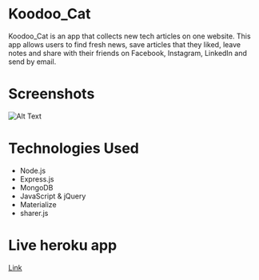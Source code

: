 # Koodoo_Cat
Koodoo_Cat is an app that collects new tech articles on one website.
This app allows users to find fresh news, save articles that they liked, leave notes and share with their friends on Facebook, Instagram, LinkedIn and send by email.

# Screenshots

![Alt Text](https://user-images.githubusercontent.com/47117323/61829342-b9c9fc00-ae36-11e9-9d7c-e6b11e4125b1.gif)

# Technologies Used
* Node.js
* Express.js
* MongoDB
* JavaScript & jQuery
* Materialize
* sharer.js

# Live heroku app
[Link](https://pure-plateau-54525.herokuapp.com/saved_articles)

